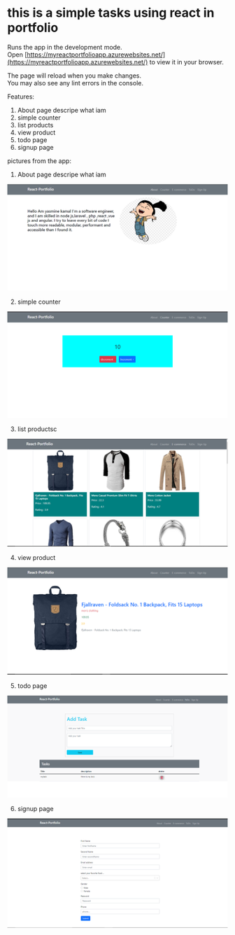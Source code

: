 # this is a simple tasks using react in portfolio

Runs the app in the development mode.\
Open [https://myreactportfolioapp.azurewebsites.net/](https://myreactportfolioapp.azurewebsites.net/) to view it in your browser.

The page will reload when you make changes.\
You may also see any lint errors in the console.

Features:

1. About page descripe what iam
2. simple counter
3. list products
4. view product
5. todo page
6. signup page


pictures from the app:

1. About page descripe what iam

![home page](https://github.com/yasminekamal/react-Portfolio-app/blob/main/images/homepage.PNG)

2. simple counter

![counter page](https://github.com/yasminekamal/react-Portfolio-app/blob/main/images/counterpage.PNG)

3. list productsc

![products page](https://github.com/yasminekamal/react-Portfolio-app/blob/main/images/e-commerce.PNG)

4. view product

![product page](https://github.com/yasminekamal/react-Portfolio-app/blob/main/images/productdetails.PNG)

5. todo page

![todo page](https://github.com/yasminekamal/react-Portfolio-app/blob/main/images/todo.PNG)

6. signup page

![signup page](https://github.com/yasminekamal/react-Portfolio-app/blob/main/images/signup.PNG)

